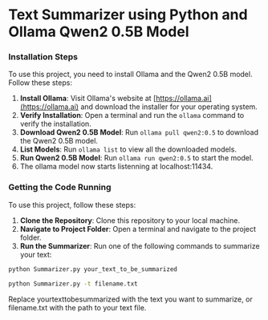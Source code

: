 # Text Summarizer using Python and Ollama Qwen2 0.5B Model


### Installation Steps

To use this project, you need to install Ollama and the Qwen2 0.5B model. Follow these steps:

1. **Install Ollama**: Visit Ollama's website at [https://ollama.ai](https://ollama.ai) and download the installer for your operating system.
2. **Verify Installation**: Open a terminal and run the `ollama` command to verify the installation.
3. **Download Qwen2 0.5B Model**: Run `ollama pull qwen2:0.5` to download the Qwen2 0.5B model.
4. **List Models**: Run `ollama list` to view all the downloaded models.
5. **Run Qwen2 0.5B Model**: Run `ollama run qwen2:0.5` to start the model.
6. The ollama model now starts listenning at localhost:11434.

### Getting the Code Running

To use this project, follow these steps:

1. **Clone the Repository**: Clone this repository to your local machine.
2. **Navigate to Project Folder**: Open a terminal and navigate to the project folder.
3. **Run the Summarizer**: Run one of the following commands to summarize your text:
```bash
python Summarizer.py your_text_to_be_summarized
````
```bash
python Summarizer.py -t filename.txt
````
Replace yourtexttobesummarized with the text you want to summarize, or filename.txt with the path to your text file.
